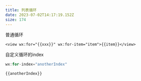 ```yaml
---
title: 列表循环
date: 2023-07-02T14:17:19.152Z
size: 174
---
```

普通循环

```vue
<view wx:for="{{xxx}}" wx:for-item="item">{{item}}</view>
```

自定义循环的index

```javascript
wx:for-index="anotherIndex"

{{anotherIndex}}
```

